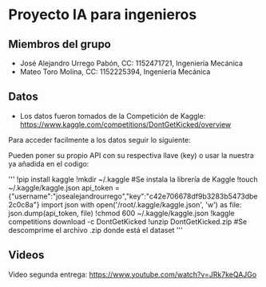 # Proyecto IA para ingenieros 
## Miembros del grupo

- José Alejandro Urrego Pabón, CC: 1152471721, Ingeniería Mecánica<br>
- Mateo Toro Molina, CC: 1152225394, Ingeniería Mecánica
  
## Datos

- Los datos fueron tomados de la Competición de Kaggle: https://www.kaggle.com/competitions/DontGetKicked/overview

Para acceder facilmente a los datos seguir lo siguiente:

Pueden poner su propio API con su respectiva llave (key) o usar la nuestra ya añadida en el codigo:

'''
!pip install kaggle
!mkdir ~/.kaggle #Se instala la librería de Kaggle
!touch ~/.kaggle/kaggle.json
api_token ={"username":"josealejandrourrego","key":"c42e706678df9b3283b5473dbe2c0c8a"} 
import json
with open('/root/.kaggle/kaggle.json', 'w') as file:
    json.dump(api_token, file)
!chmod 600 ~/.kaggle/kaggle.json
!kaggle competitions download -c DontGetKicked
!unzip DontGetKicked.zip #Se descomprime el archivo .zip donde está el dataset
'''

## Videos

Video segunda entrega: https://www.youtube.com/watch?v=JRk7keQAJGo




